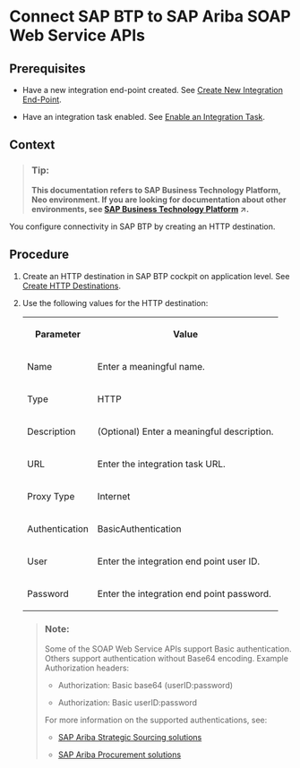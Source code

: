 <!-- loio555368f123c14351b962b68fa9d32632 -->

# Connect SAP BTP to SAP Ariba SOAP Web Service APIs



<a name="loio555368f123c14351b962b68fa9d32632__prereq_mkm_twj_p1b"/>

## Prerequisites

-   Have a new integration end-point created. See [Create New Integration End-Point](configure-the-sap-ariba-solution-2bd48cf.md#loio1fbecef94dd44130a5c54c3fa05ec341).

-   Have an integration task enabled. See [Enable an Integration Task](configure-the-sap-ariba-solution-2bd48cf.md#loioeeaae4b5d8d84e5ba45bddfb8d8ccace).




## Context

> ### Tip:  
> **This documentation refers to SAP Business Technology Platform, Neo environment. If you are looking for documentation about other environments, see [SAP Business Technology Platform](https://help.sap.com/viewer/65de2977205c403bbc107264b8eccf4b/Cloud/en-US/6a2c1ab5a31b4ed9a2ce17a5329e1dd8.html "SAP Business Technology Platform (SAP BTP) is an integrated offering comprised of four technology portfolios: database and data management, application development and integration, analytics, and intelligent technologies. The platform offers users the ability to turn data into business value, compose end-to-end business processes, and build and extend SAP applications quickly.") :arrow_upper_right:.**

You configure connectivity in SAP BTP by creating an HTTP destination.



<a name="loio555368f123c14351b962b68fa9d32632__steps_orz_ywj_p1b"/>

## Procedure

1.  Create an HTTP destination in SAP BTP cockpit on application level. See [Create HTTP Destinations](https://help.sap.com/viewer/cca91383641e40ffbe03bdc78f00f681/Cloud/en-US/1e110da0ddd8453aaf5aed2485d84f25.html).

2.  Use the following values for the HTTP destination:


    <table>
    <tr>
    <th valign="top">

    Parameter


    
    </th>
    <th valign="top">

    Value


    
    </th>
    </tr>
    <tr>
    <td valign="top">

    Name


    
    </td>
    <td valign="top">

    Enter a meaningful name.


    
    </td>
    </tr>
    <tr>
    <td valign="top">

    Type


    
    </td>
    <td valign="top">

    HTTP


    
    </td>
    </tr>
    <tr>
    <td valign="top">

    Description


    
    </td>
    <td valign="top">

    \(Optional\) Enter a meaningful description.


    
    </td>
    </tr>
    <tr>
    <td valign="top">

    URL


    
    </td>
    <td valign="top">

    Enter the integration task URL.


    
    </td>
    </tr>
    <tr>
    <td valign="top">

    Proxy Type


    
    </td>
    <td valign="top">

    Internet


    
    </td>
    </tr>
    <tr>
    <td valign="top">

    Authentication


    
    </td>
    <td valign="top">

    BasicAuthentication


    
    </td>
    </tr>
    <tr>
    <td valign="top">

    User


    
    </td>
    <td valign="top">

    Enter the integration end point user ID.


    
    </td>
    </tr>
    <tr>
    <td valign="top">

    Password


    
    </td>
    <td valign="top">

    Enter the integration end point password.


    
    </td>
    </tr>
    </table>
    
    > ### Note:  
    > Some of the SOAP Web Service APIs support Basic authentication. Others support authentication without Base64 encoding. Example Authorization headers:
    > 
    > -   Authorization: Basic base64 \(userID:password\)
    > 
    > -   Authorization: Basic userID:password
    > 
    > 
    > For more information on the supported authentications, see:
    > 
    > -   [SAP Ariba Strategic Sourcing solutions](https://help.sap.com/viewer/product/ARIBA_SOURCING/cloud/en-US?task=discover_task)
    > 
    > -   [SAP Ariba Procurement solutions](https://help.sap.com/viewer/product/ARIBA_PROCUREMENT/cloud/en-US?task=discover_task)


